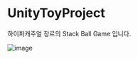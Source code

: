 # UnityToyProject

하이퍼캐주얼 장르의 Stack Ball Game 입니다.

![image](https://github.com/user-attachments/assets/1a69161a-828c-4b98-bfe6-dd413cae27c0)
